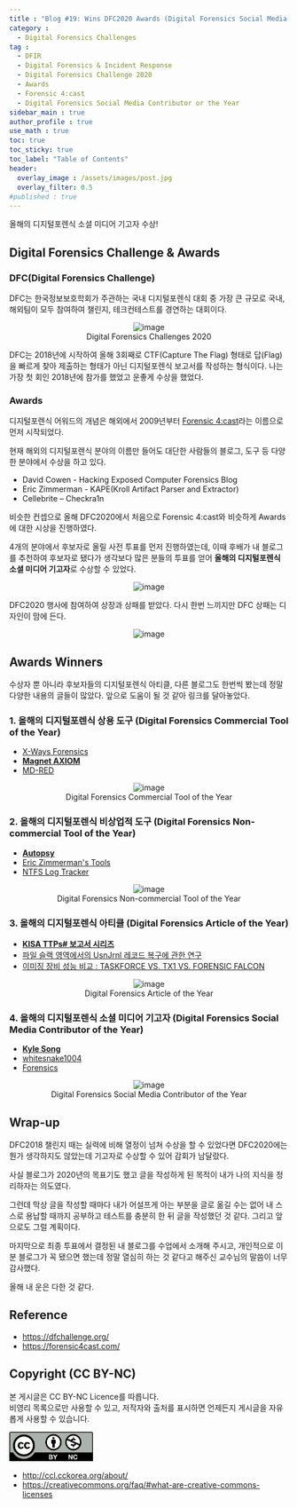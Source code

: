 ```yaml
---
title : "Blog #19: Wins DFC2020 Awards (Digital Forensics Social Media Contributor of the Year)"
category :
  - Digital Forensics Challenges
tag : 
  - DFIR
  - Digital Forensics & Incident Response
  - Digital Forensics Challenge 2020
  - Awards
  - Forensic 4:cast
  - Digital Forensics Social Media Contributor or the Year
sidebar_main : true
author_profile : true
use_math : true
toc: true
toc_sticky: true
toc_label: "Table of Contents"
header:
  overlay_image : /assets/images/post.jpg
  overlay_filter: 0.5
#published : true
---
```

올해의 디지털포렌식 소셜 미디어 기고자 수상!


## Digital Forensics Challenge & Awards
### DFC(Digital Forensics Challenge)
DFC는 한국정보보호학회가 주관하는 국내 디지털포렌식 대회 중 가장 큰 규모로 국내, 해외팀이 모두 참여하여 챌린지, 테크컨테스트를 경연하는 대회이다.

<p align="center">
  <img src="https://i.imgur.com/2y8O6bw.png" alt="image"/>
<br>Digital Forensics Challenges 2020</p>

DFC는 2018년에 시작하여 올해 3회째로 CTF(Capture The Flag) 형태로 답(Flag)을 빠르게 찾아 제출하는 형태가 아닌 디지털포렌식 보고서를 작성하는 형식이다. 나는 가장 첫 회인 2018년에 참가를 했었고 운좋게 수상을 했었다.

### Awards
디지털포렌식 어워드의 개념은 해외에서 2009년부터 [Forensic 4:cast](https://forensic4cast.com/)라는 이름으로 먼저 시작되었다.

현재 해외의 디지털포렌식 분야의 이름만 들어도 대단한 사람들의 블로그, 도구 등 다양한 분야에서 수상을 하고 있다.
- David Cowen - Hacking Exposed Computer Forensics Blog
- Eric Zimmerman - KAPE(Kroll Artifact Parser and Extractor)
- Cellebrite – Checkra1n

비슷한 컨셉으로 올해 DFC2020에서 처음으로 Forensic 4:cast와 비슷하게 Awards에 대한 시상을 진행하였다.

4개의 분야에서 후보자로 올릴 사전 투표를 먼저 진행하였는데, 이때 후배가 내 블로그를 추천하여 후보자로 됐다가 생각보다 많은 분들의 투표를 얻어 **올해의 디지털포렌식 소셜 미디어 기고자**로 수상할 수 있었다.

<p align="center">
  <img src="https://i.imgur.com/NzDI3NJ.png" alt="image"/>
</p>

DFC2020 행사에 참여하여 상장과 상패를 받았다. 다시 한번 느끼지만 DFC 상패는 디자인이 맘에 든다.

<p align="center">
  <img src="https://i.imgur.com/Dwxje7r.png" alt="image"/>
</p>


## Awards Winners
수상자 뿐 아니라 후보자들의 디지털포렌식 아티클, 다른 블로그도 한번씩 봤는데 정말 다양한 내용의 글들이 많았다. 앞으로 도움이 될 것 같아 링크를 달아놓았다.

### **1. 올해의 디지털포렌식 상용 도구 (Digital Forensics Commercial Tool of the Year)**
- [X-Ways Forensics](http://www.x-ways.net/forensics/)
- [**Magnet AXIOM**](https://www.magnetforensics.com/products/magnet-axiom/)
- [MD-RED](http://www.hancomgmd.com/ko/ir/press/md-red-mobile-forensic-software-for-data-analysis/)

<p align="center">
  <img src="https://i.imgur.com/Q4PyR3R.png" alt="image"/>
<br>Digital Forensics Commercial Tool of the Year</p>


### **2. 올해의 디지털포렌식 비상업적 도구 (Digital Forensics Non-commercial Tool of the Year)**
- [**Autopsy**](https://www.autopsy.com/)
- [Eric Zimmerman's Tools](https://ericzimmerman.github.io/#!index.md)
- [NTFS Log Tracker](https://sites.google.com/site/forensicnote/ntfs-log-tracker)

<p align="center">
  <img src="https://i.imgur.com/JeD7nNa.png" alt="image"/>
<br>Digital Forensics Non-commercial Tool of the Year</p>


### **3. 올해의 디지털포렌식 아티클 (Digital Forensics Article of the Year)**
- [**KISA TTPs# 보고서 시리즈**](https://www.boho.or.kr/data/reportList.do)
- [파일 슬랙 영역에서의 UsnJrnl 레코드 복구에 관한 연구](https://kdfs.jams.or.kr/po/volisse/sjPubsArtiPopView.kci?soceId=INS000009412&artiId=SJ0000000283&sereId=SER000000001&submCnt=1)
- [이미징 장비 성능 비교 : TASKFORCE VS. TX1 VS. FORENSIC FALCON](http://blog.plainbit.co.kr/archives/2932)

<p align="center">
  <img src="https://i.imgur.com/4VHs0O7.png" alt="image"/>
<br>Digital Forensics Article of the Year</p>


### **4. 올해의 디지털포렌식 소셜 미디어 기고자 (Digital Forensics Social Media Contributor of the Year)**
- [**Kyle Song**](https://kyl3song.github.io/)
- [whitesnake1004](https://blog.forensicresearch.kr/)
- [Forensics](https://blog.system32.kr/category/Forensics)

<p align="center">
  <img src="https://i.imgur.com/Kke97P9.png" alt="image"/>
<br>Digital Forensics Social Media Contributor of the Year</p>


## Wrap-up
DFC2018 챌린지 때는 실력에 비해 열정이 넘쳐 수상을 할 수 있었다면 DFC2020에는 뭔가 생각하지도 않았는데 기고자로 수상할 수 있어 감회가 남달랐다.

사실 블로그가 2020년의 목표기도 했고 글을 작성하게 된 목적이 내가 나의 지식을 정리하자는 의도였다.

그런데 막상 글을 작성할 때마다 내가 어설프게 아는 부분을 글로 옮길 수는 없어 내 스스로 용납할 때까지 공부하고 테스트를 충분히 한 뒤 글을 작성했던 것 같다. 그리고 앞으로도 그럴 계획이다.

마지막으로 최종 투표에서 결정된 내 블로그를 수업에서 소개해 주시고, 개인적으로 이 분 블로그가 꼭 됐으면 했는데 정말 열심히 하는 것 같다고 해주신 교수님의 말씀이 너무 감사했다.

올해 내 운은 다한 것 같다.

## Reference
- <https://dfchallenge.org/>
- <https://forensic4cast.com/>


## Copyright (CC BY-NC)
본 게시글은 CC BY-NC Licence를 따릅니다.  
비영리 목록으로만 사용할 수 있고, 저작자와 출처를 표시하면 언제든지 게시글을 자유롭게 사용할 수 있습니다.

<img src="/assets/images/creativecommon_by-nc.png" width="30%" height="30%">

- <http://ccl.cckorea.org/about/>
- <https://creativecommons.org/faq/#what-are-creative-commons-licenses>
